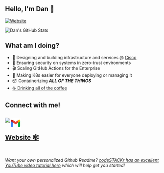 ## Hello, I'm Dan 👋

[![Website](https://img.shields.io/website?label=danmanners.com&style=for-the-badge&url=https%3A%2F%2Fdanmanners.com)](https://danmanners.com)

![Dan's GitHub Stats](https://github-readme-stats.vercel.app/api?username=danmanners&show_icons=true&theme=tokyonight)

## What am I doing?

- 🌉 Designing and building infrastructure and services @ [Cisco](https://cisco.com)
- 🔐 Ensuring security on systems in zero-trust environments
- 🎬 Scaling GitHub Actions for the Enterprise
- 🎉 Making K8s easier for everyone deploying or managing it
- 📦 Containerizing **_ALL OF THE THINGS_**
- [☕ Drinking all of the coffee](https://ceremonycoffee.com/)

## Connect with me!

[<img align="left" height="36px" src="https://upload.wikimedia.org/wikipedia/commons/e/e9/Linkedin_icon.svg" />][linkedin]
[<img align="left" height="36px" src="images/gmail.png" />][email]
<br><br>
[Website 🕸️][website]
<br><br>
---

###### Want your own personalized Github Readme? [codeSTACKr has an excellent YouTube video tutorial here](https://www.youtube.com/watch?v=ECuqb5Tv9qI) which will help get you started!

<!-- Personal Information -->
[website]:  https://danmanners.com
[linkedin]: https://www.linkedin.com/in/danielmanners/
[email]:    mailto:daniel.a.manners@gmail.com
